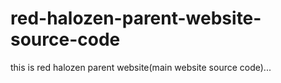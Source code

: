 # red-halozen-parent-website-source-code
this is red halozen parent website(main website source code)...

